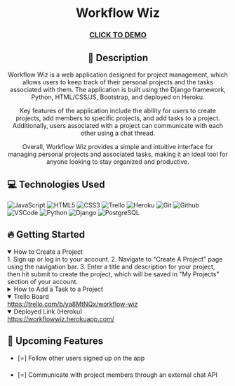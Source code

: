 <div id="description" align="center">

# Workflow Wiz

### [CLICK TO DEMO](https://workflowwiz.herokuapp.com/)



## :pencil: Description

Workflow Wiz is a web application designed for project management, which allows users to keep track of their personal projects and the tasks associated with them. The application is built using the Django framework, Python, HTML/CSS/JS, Bootstrap, and deployed on Heroku.

Key features of the application include the ability for users to create projects, add members to specific projects, and add tasks to a project. Additionally, users associated with a project can communicate with each other using a chat thread.

Overall, Workflow Wiz provides a simple and intuitive interface for managing personal projects and associated tasks, making it an ideal tool for anyone looking to stay organized and productive.
</div>

## :computer: Technologies Used


![JavaScript](https://img.shields.io/badge/-JavaScript-05122A?style=flat&logo=javascript)
![HTML5](https://img.shields.io/badge/-HTML5-05122A?style=flat&logo=html5)
![CSS3](https://img.shields.io/badge/-CSS-05122A?style=flat&logo=css3)
![Trello](https://img.shields.io/badge/-Trello-05122A?style=flat&logo=trello)
![Heroku](https://img.shields.io/badge/-Heroku-05122A?style=flat&logo=heroku)
![Git](https://img.shields.io/badge/-Git-05122A?style=flat&logo=git)
![Github](https://img.shields.io/badge/-GitHub-05122A?style=flat&logo=github)
![VSCode](https://img.shields.io/badge/-VS_Code-05122A?style=flat&logo=visualstudio)
![Python](https://img.shields.io/badge/-Python-05122A?style=flat&logo=python)
![Django](https://img.shields.io/badge/-Django-05122A?style=flat&logo=django)
![PostgreSQL](https://img.shields.io/badge/-PostgreSQL-05122A?style=flat&logo=postgresql)

## :fire: Getting Started

<details open>
  <summary> How to Create a Project </summary>
    1. Sign up or log in to your account.
    2. Navigate to "Create A Project" page using the navigation bar.
    3. Enter a title and description for your project, then hit submit to create the project, which will be saved in "My Projects" section of your account.
</details>

<details>
  <summary> How to Add a Task to a Project </summary>
    
</details>

<details open>
  <summary> Trello Board </summary>
  <a href="https://trello.com/b/ya8MtNQx/workflow-wiz"
    > https://trello.com/b/ya8MtNQx/workflow-wiz </a
  >
</details>

<details open>
  <summary> Deployed Link (Heroku) </summary>
  <a href="https://workflowwiz.herokuapp.com/"
    > https://workflowwiz.herokuapp.com/</a
  >
</details>

## :satellite: Upcoming Features

- [:star:] Follow other users signed up on the app

- [:star:] Communicate with project members through an external chat API
